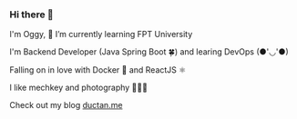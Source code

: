 ### Hi there 👋

I'm Oggy, 🌱 I’m currently learning FPT University

I'm Backend Developer (Java Spring Boot 🍀) and learing DevOps (●'◡'●)

Falling on in love with Docker 🐳 and ReactJS ⚛️

I like mechkey and photography 🤣😎😎

Check out my blog [ductan.me](https://ductan.me/)

<!--
**tanoggy/tanoggy** is a ✨ _special_ ✨ repository because its `README.md` (this file) appears on your GitHub profile.

Here are some ideas to get you started:

- 🔭 I’m currently working on ...
- 🌱 I’m currently learning ...
- 👯 I’m looking to collaborate on ...
- 🤔 I’m looking for help with ...
- 💬 Ask me about ...
- 📫 How to reach me: ...
- 😄 Pronouns: ...
- ⚡ Fun fact: ...
-->
